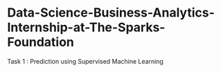 # Data-Science-Business-Analytics-Internship-at-The-Sparks-Foundation

Task 1 : Prediction using Supervised Machine Learning
